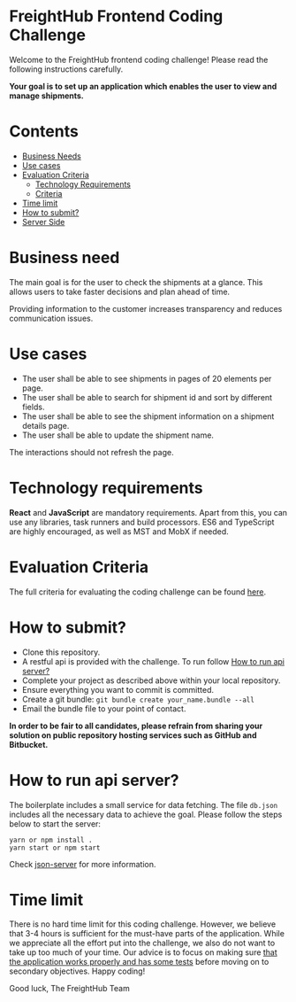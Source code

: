 # FreightHub Frontend Coding Challenge

Welcome to the FreightHub frontend coding challenge! Please read the following instructions carefully.

**Your goal is to set up an application which enables the user to view and manage shipments.**

# Contents

-   [Business Needs](#business-needs)
-   [Use cases](#use-cases)
-   [Evaluation Criteria](#evaluation-criteria)
    -   [Technology Requirements](#technology-requirements)
    -   [Criteria](https://github.com/freight-hub/freighthub-frontend-challenge/blob/master/Criteria.md#must-have)
-   [Time limit](#time-limit)
-   [How to submit?](#how-to-submit)
-   [Server Side](#how-to-run-api-server)

# Business need

The main goal is for the user to check the shipments at a glance. This allows users to take faster decisions and plan ahead of time.

Providing information to the customer increases transparency and reduces communication issues.

# Use cases

- The user shall be able to see shipments in pages of 20 elements per page.
- The user shall be able to search for shipment id and sort by different fields.
- The user shall be able to see the shipment information on a shipment details page.
- The user shall be able to update the shipment name.

The interactions should not refresh the page.

# Technology requirements

**React** and **JavaScript** are mandatory requirements. Apart from this,  you can use any libraries, task runners and build processors. ES6 and TypeScript are highly encouraged, as well as MST and MobX if needed.

# Evaluation Criteria

The full criteria for evaluating the coding challenge can be found [here](./Criteria.md).

# How to submit?

- Clone this repository.
- A restful api is provided with the challenge. To run follow [How to run api server?](#how-to-run-api-server)
- Complete your project as described above within your local repository.
- Ensure everything you want to commit is committed.
- Create a git bundle: `git bundle create your_name.bundle --all`
- Email the bundle file to your point of contact.

**In order to be fair to all candidates, please refrain from sharing your solution on public repository hosting services such as GitHub and Bitbucket.**

# How to run api server?

The boilerplate includes a small service for data fetching. The file `db.json` includes all the necessary data to achieve the goal. Please follow the steps below to start the server:

```
yarn or npm install .
yarn start or npm start
```

Check [json-server](https://github.com/typicode/json-server) for more information.

# Time limit

There is no hard time limit for this coding challenge. However, we believe that 3-4 hours is sufficient for the must-have parts of the application. While we appreciate all the effort put into the challenge, we also do not want to take up too much of your time. Our advice is to focus on making sure [that the application works properly and has some tests](https://github.com/freight-hub/freighthub-frontend-challenge/blob/master/Criteria.md#must-have) before moving on to secondary objectives. Happy coding!

Good luck,
The FreightHub Team
